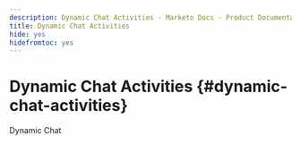 ```yaml
---
description: Dynamic Chat Activities - Marketo Docs - Product Documentation
title: Dynamic Chat Activities
hide: yes
hidefromtoc: yes
---
```

# Dynamic Chat Activities {#dynamic-chat-activities}

Dynamic Chat
